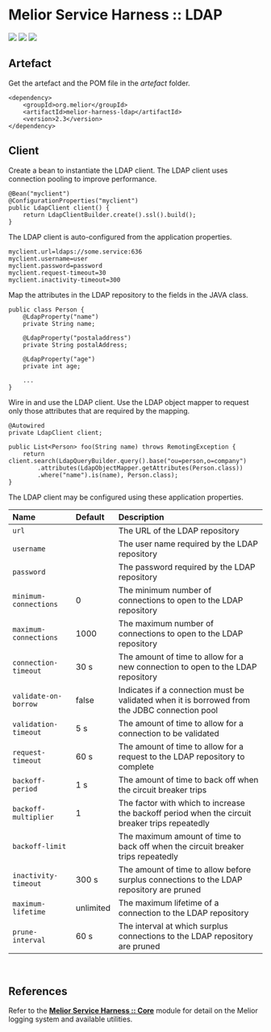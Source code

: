 # Melior Service Harness :: LDAP
<div style="display: inline-block;">
<img src="https://img.shields.io/badge/version-2.3-green?style=for-the-badge"/>
<img src="https://img.shields.io/badge/production-ready-green?style=for-the-badge"/>
<img src="https://img.shields.io/badge/compatibility-spring_boot_2.4.5-green?style=for-the-badge"/>
</div>

## Artefact
Get the artefact and the POM file in the *artefact* folder.
```
<dependency>
    <groupId>org.melior</groupId>
    <artifactId>melior-harness-ldap</artifactId>
    <version>2.3</version>
</dependency>
```

## Client
Create a bean to instantiate the LDAP client.  The LDAP client uses connection pooling to improve performance.
```
@Bean("myclient")
@ConfigurationProperties("myclient")
public LdapClient client() {
    return LdapClientBuilder.create().ssl().build();
}
```

The LDAP client is auto-configured from the application properties.
```
myclient.url=ldaps://some.service:636
myclient.username=user
myclient.password=password
myclient.request-timeout=30
myclient.inactivity-timeout=300
```

Map the attributes in the LDAP repository to the fields in the JAVA class.
```
public class Person {
    @LdapProperty("name")
    private String name;

    @LdapProperty("postaladdress")
    private String postalAddress;

    @LdapProperty("age")
    private int age;

    ...
}

```

Wire in and use the LDAP client.  Use the LDAP object mapper to request only those attributes that are required by the mapping.
```
@Autowired
private LdapClient client;

public List<Person> foo(String name) throws RemotingException {
    return client.search(LdapQueryBuilder.query().base("ou=person,o=company")
        .attributes(LdapObjectMapper.getAttributes(Person.class))
        .where("name").is(name), Person.class);
}
```

The LDAP client may be configured using these application properties.

|Name|Default|Description|
|:---|:---|:---|
|`url`||The URL of the LDAP repository|
|`username`||The user name required by the LDAP repository|
|`password`||The password required by the LDAP repository|
|`minimum-connections`|0|The minimum number of connections to open to the LDAP repository|
|`maximum-connections`|1000|The maximum number of connections to open to the LDAP repository|
|`connection-timeout`|30 s|The amount of time to allow for a new connection to open to the LDAP repository|
|`validate-on-borrow`|false|Indicates if a connection must be validated when it is borrowed from the JDBC connection pool|
|`validation-timeout`|5 s|The amount of time to allow for a connection to be validated|
|`request-timeout`|60 s|The amount of time to allow for a request to the LDAP repository to complete|
|`backoff-period`|1 s|The amount of time to back off when the circuit breaker trips|
|`backoff-multiplier`|1|The factor with which to increase the backoff period when the circuit breaker trips repeatedly|
|`backoff-limit`||The maximum amount of time to back off when the circuit breaker trips repeatedly|
|`inactivity-timeout`|300 s|The amount of time to allow before surplus connections to the LDAP repository are pruned|
|`maximum-lifetime`|unlimited|The maximum lifetime of a connection to the LDAP repository|
|`prune-interval`|60 s|The interval at which surplus connections to the LDAP repository are pruned|

&nbsp;  
## References
Refer to the [**Melior Service Harness :: Core**](https://github.com/MeliorArtefacts/service-harness-core) module for detail on the Melior logging system and available utilities.
